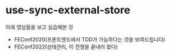 # use-sync-external-store

아래 영상들을 보고 실습해본 것

- FEConf2020(프론트엔드에서 TDD가 가능하다는 것을 보여드립니다)
- FEConf2022(상태관리, 이 전쟁을 끝내러 왔다)

